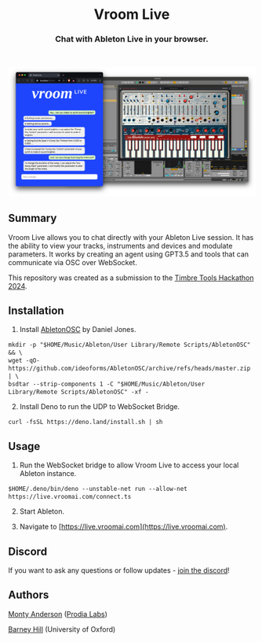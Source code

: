 <h1 align="center"> Vroom Live </h1>

<h3 align="center">
	Chat with Ableton Live in your browser.<br>
</h3>

<br>
<p align="center">
  <img src="screenshot.png" alt="VroomAI"/>
</p>

## Summary

Vroom Live allows you to chat directly with your Ableton Live session. It has the ability to view your tracks, instruments and devices and modulate parameters. It works by creating an agent using GPT3.5 and tools that can communicate via OSC over WebSocket.

This repository was created as a submission to the [Timbre Tools Hackathon 2024](https://comma.eecs.qmul.ac.uk/timbre-tools-hackathon/).

## Installation

1. Install [AbletonOSC](https://github.com/ideoforms/AbletonOSC) by Daniel Jones.

```
mkdir -p "$HOME/Music/Ableton/User Library/Remote Scripts/AbletonOSC" && \
wget -qO- https://github.com/ideoforms/AbletonOSC/archive/refs/heads/master.zip | \
bsdtar --strip-components 1 -C "$HOME/Music/Ableton/User Library/Remote Scripts/AbletonOSC" -xf -
```

2. Install Deno to run the UDP to WebSocket Bridge.

```
curl -fsSL https://deno.land/install.sh | sh
```

## Usage

1. Run the WebSocket bridge to allow Vroom Live to access your local Ableton instance.

```
$HOME/.deno/bin/deno --unstable-net run --allow-net https://live.vroomai.com/connect.ts
```

2. Start Ableton.

3. Navigate to [https://live.vroomai.com](https://live.vroomai.com).

## Discord

If you want to ask any questions or follow updates - [join the discord](https://discord.gg/Ua8sqvjher)!

## Authors

[Monty Anderson](https://montyanderson.net) ([Prodia Labs](https://prodia.com))

[Barney Hill](https://www.barneyhill.com) (University of Oxford)
